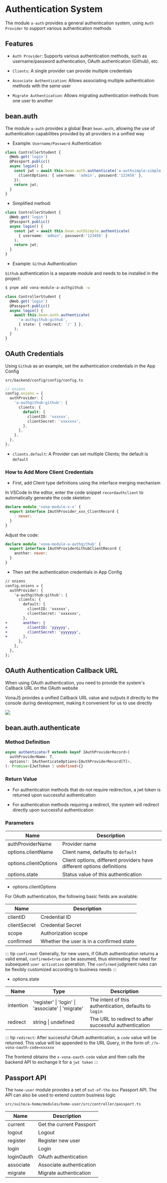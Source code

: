 # Authentication System

The module `a-auth` provides a general authentication system, using `Auth Provider` to support various authentication methods

## Features

* `Auth Provider`: Supports various authentication methods, such as username/password authentication, OAuth authentication (Github), etc.

* `Clients`: A single provider can provide multiple credentials

* `Associate Authentication`: Allows associating multiple authentication methods with the same user

* `Migrate Authentication`: Allows migrating authentication methods from one user to another

## bean.auth

The module `a-auth` provides a global Bean `bean.auth`, allowing the use of authentication capabilities provided by all providers in a unified way

* Example: `Username/Password` Authentication

``` typescript
class ControllerStudent {
  @Web.get('login')
  @Passport.public()
  async login() {
    const jwt = await this.bean.auth.authenticate('a-authsimple:simple', {
      clientOptions: { username: 'admin', password:'123456' },
    });
    return jwt;
  }
}
```

* Simplified method:

``` typescript
class ControllerStudent {
  @Web.get('login')
  @Passport.public()
  async login() {
    const jwt = await this.bean.authSimple.authenticate(
      { username: 'admin', password:'123456' }
    );
    return jwt;
  }
}
```

* Example: `Github` Authentication

`Github` authentication is a separate module and needs to be installed in the project:

``` bash
$ pnpm add vona-module-a-authgithub -w
```

``` typescript
class ControllerStudent {
  @Web.get('login')
  @Passport.public()
  async login() {
    await this.bean.auth.authenticate(
      'a-authgithub:github',
      { state: { redirect: '/' } },
    );
  }
}
```

## OAuth Credentials

Using `Github` as an example, set the authentication credentials in the App Config

`src/backend/config/config/config.ts`

``` typescript
// onions
config.onions = {
  authProvider: {
    'a-authgithub:github': {
      clients: {
        default: {
          clientID: 'xxxxxx',
          clientSecret: 'xxxxxxx',
        },
      },
    },
  },
};
```

- `clients.default`: A Provider can set multiple Clients; the default is `default`

### How to Add More Client Credentials

* First, add Client type definitions using the interface merging mechanism

In VSCode In the editor, enter the code snippet `recordauthclient` to automatically generate the code skeleton:

``` typescript
declare module 'vona-module-x-x' {
  export interface IAuthProvider_xxx_ClientRecord {
    : never;
  }
}
```

Adjust the code:

``` typescript
declare module 'vona-module-a-authgithub' {
  export interface IAuthProviderGithubClientRecord {
    another: never;
  }
}
```

* Then set the authentication credentials in App Config

``` diff
// onions
config.onions = {
  authProvider: {
    'a-authgithub:github': {
      clients: {
        default: {
          clientID: 'xxxxxx',
          clientSecret: 'xxxxxxx',
        },
+       another: {
+         clientID: 'yyyyyy',
+         clientSecret: 'yyyyyyy',
+       },
      },
    },
  },
};
```

## OAuth Authentication Callback URL

When using OAuth authentication, you need to provide the system's Callback URL on the OAuth website

VonaJS provides a unified Callback URL value and outputs it directly to the console during development, making it convenient for us to use directly

![](../../../assets/img/bal/auth-1.png)

## bean.auth.authenticate

### Method Definition

``` typescript
async authenticate<T extends keyof IAuthProviderRecord>(
  authProviderName: T,
  options?: IAuthenticateOptions<IAuthProviderRecord[T]>,
): Promise<IJwtToken | undefined>{}
```

### Return Value

* For authentication methods that do not require redirection, a jwt token is returned upon successful authentication

* For authentication methods requiring a redirect, the system will redirect directly upon successful authentication

### Parameters

|Name|Description|
|--|--|
|authProviderName|Provider name|
|options.clientName|Client name, defaults to `default`|
|options.clientOptions|Client options, different providers have different options definitions|
|options.state|Status value of this authentication|

* options.clientOptions

For OAuth authentication, the following basic fields are available:

|Name|Description|
|--|--|
|clientID|Credential ID|
|clientSecret|Credential Secret|
|scope|Authorization scope|
|confirmed|Whether the user is in a confirmed state|

::: tip
`confirmed`: Generally, for new users, if OAuth authentication returns a valid email, `confirmed=true` can be assumed, thus eliminating the need for subsequent `user activation` operation. The `confirmed` judgment rules can be flexibly customized according to business needs
:::

* options.state

|Name|Type|Description|
|--|--|--|
|intention|'register' \| 'login' \| 'associate' \| 'migrate'|The intent of this authentication, defaults to `login`|
|redirect|string \| undefined|The URL to redirect to after successful authentication|

::: tip
`redirect`: After successful OAuth authentication, a `code` value will be returned. This value will be appended to the URL Query, in the form of: `/?x-vona-oauth-code=xxxxxx`

The frontend obtains the `x-vona-oauth-code` value and then calls the backend API to exchange it for a `jwt token`
:::

## Passport API

The `home-user` module provides a set of `out-of-the-box` Passport API. The API can also be used to extend custom business logic

`src/suite/a-home/modules/home-user/src/controller/passport.ts`

|Name|Description|
|--|--|
|current|Get the current Passport|
|logout|Logout|
|register|Register new user|
|login|Login|
|loginOauth|OAuth authentication|
|associate|Associate authentication|
|migrate|Migrate authentication|
